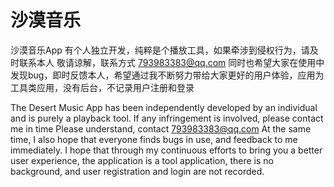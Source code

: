 # 沙漠音乐

沙漠音乐App 有个人独立开发，纯粹是个播放工具，如果牵涉到侵权行为，请及时联系本人
敬请谅解，联系方式 793983383@qq.com
同时也希望大家在使用中发现bug，即时反馈本人，希望通过我不断努力带给大家更好的用户体验，应用为工具类应用，没有后台，不记录用户注册和登录

The Desert Music App has been independently developed by an individual and is purely a playback tool. If any infringement is involved, please contact me in time
Please understand, contact 793983383@qq.com
At the same time, I also hope that everyone finds bugs in use, and feedback to me immediately. I hope that through my continuous efforts to bring you a better user experience, the application is a tool application, there is no background, and user registration and login are not recorded.
